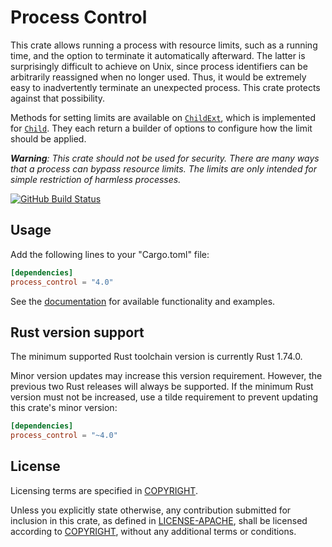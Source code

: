 # Process Control

This crate allows running a process with resource limits, such as a running
time, and the option to terminate it automatically afterward. The latter is
surprisingly difficult to achieve on Unix, since process identifiers can be
arbitrarily reassigned when no longer used. Thus, it would be extremely easy to
inadvertently terminate an unexpected process. This crate protects against that
possibility.

Methods for setting limits are available on [`ChildExt`], which is implemented
for [`Child`]. They each return a builder of options to configure how the limit
should be applied.

***Warning**: This crate should not be used for security. There are many ways
that a process can bypass resource limits. The limits are only intended for
simple restriction of harmless processes.*

[![GitHub Build Status](https://github.com/dylni/process_control/actions/workflows/build.yml/badge.svg?branch=master)](https://github.com/dylni/process_control/actions/workflows/build.yml?query=branch%3Amaster)

## Usage

Add the following lines to your "Cargo.toml" file:

```toml
[dependencies]
process_control = "4.0"
```

See the [documentation] for available functionality and examples.

## Rust version support

The minimum supported Rust toolchain version is currently Rust 1.74.0.

Minor version updates may increase this version requirement. However, the
previous two Rust releases will always be supported. If the minimum Rust
version must not be increased, use a tilde requirement to prevent updating this
crate's minor version:

```toml
[dependencies]
process_control = "~4.0"
```

## License

Licensing terms are specified in [COPYRIGHT].

Unless you explicitly state otherwise, any contribution submitted for inclusion
in this crate, as defined in [LICENSE-APACHE], shall be licensed according to
[COPYRIGHT], without any additional terms or conditions.

[`Child`]: https://doc.rust-lang.org/std/process/struct.Child.html
[`ChildExt`]: https://docs.rs/process_control/*/process_control/trait.ChildExt.html
[COPYRIGHT]: https://github.com/dylni/process_control/blob/master/COPYRIGHT
[documentation]: https://docs.rs/process_control
[LICENSE-APACHE]: https://github.com/dylni/process_control/blob/master/LICENSE-APACHE
